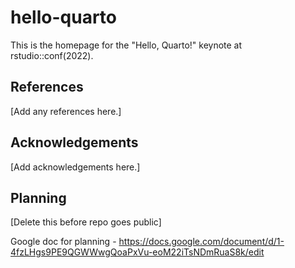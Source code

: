 # hello-quarto

This is the homepage for the "Hello, Quarto!" keynote at rstudio::conf(2022).

## References

[Add any references here.]

## Acknowledgements

[Add acknowledgements here.]

## Planning

[Delete this before repo goes public]

Google doc for planning - https://docs.google.com/document/d/1-4fzLHgs9PE9QGWWwgQoaPxVu-eoM22iTsNDmRuaS8k/edit
